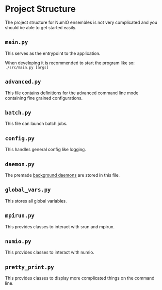 # Project Structure

The project structure for NumIO ensembles is not very complicated and you should be able to get started easily.

## `main.py`
This serves as the entrypoint to the application.

When developing it is recommended to start the program like so: `./src/main.py [args]`

## `advanced.py`
This file contains definitions for the advanced command line mode containing fine grained configurations.

## `batch.py`
This file can launch batch jobs.

## `config.py`
This handles general config like logging.

## `daemon.py`
The premade [background daemons](./daemons.html) are stored in this file.

## `global_vars.py`
This stores all global variables.

## `mpirun.py`
This provides classes to interact with srun and mpirun.

## `numio.py`
This provides classes to interact with numio.

## `pretty_print.py`
This provides classes to display more complicated things on the command line.